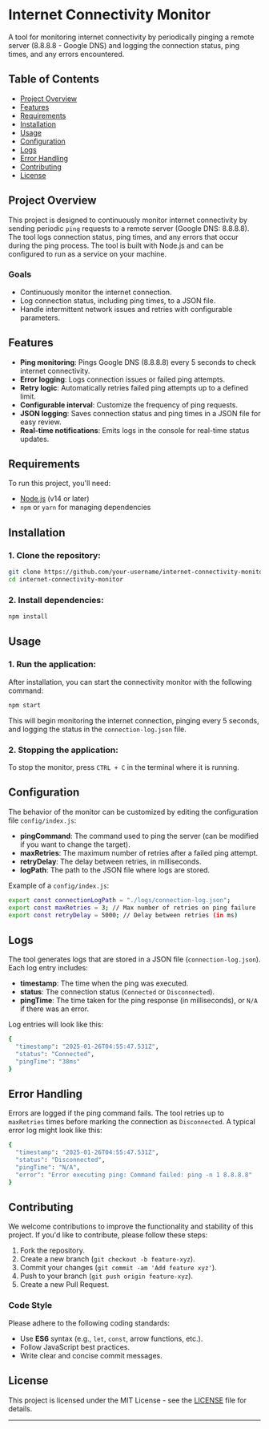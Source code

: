 # Internet Connectivity Monitor

A tool for monitoring internet connectivity by periodically pinging a remote server (8.8.8.8 - Google DNS) and logging the connection status, ping times, and any errors encountered.

## Table of Contents

- [Project Overview](#project-overview)
- [Features](#features)
- [Requirements](#requirements)
- [Installation](#installation)
- [Usage](#usage)
- [Configuration](#configuration)
- [Logs](#logs)
- [Error Handling](#error-handling)
- [Contributing](#contributing)
- [License](#license)

## Project Overview

This project is designed to continuously monitor internet connectivity by sending periodic `ping` requests to a remote server (Google DNS: 8.8.8.8). The tool logs connection status, ping times, and any errors that occur during the ping process. The tool is built with Node.js and can be configured to run as a service on your machine.

### Goals
- Continuously monitor the internet connection.
- Log connection status, including ping times, to a JSON file.
- Handle intermittent network issues and retries with configurable parameters.

## Features

- **Ping monitoring**: Pings Google DNS (8.8.8.8) every 5 seconds to check internet connectivity.
- **Error logging**: Logs connection issues or failed ping attempts.
- **Retry logic**: Automatically retries failed ping attempts up to a defined limit.
- **Configurable interval**: Customize the frequency of ping requests.
- **JSON logging**: Saves connection status and ping times in a JSON file for easy review.
- **Real-time notifications**: Emits logs in the console for real-time status updates.

## Requirements

To run this project, you'll need:

- [Node.js](https://nodejs.org/) (v14 or later)
- `npm` or `yarn` for managing dependencies

## Installation

### 1. Clone the repository:

``` bash
git clone https://github.com/your-username/internet-connectivity-monitor.git
cd internet-connectivity-monitor
```

### 2. Install dependencies:

``` bash
npm install
```

## Usage

### 1. Run the application:

After installation, you can start the connectivity monitor with the following command:

``` bash
npm start
```

This will begin monitoring the internet connection, pinging every 5 seconds, and logging the status in the `connection-log.json` file.

### 2. Stopping the application:

To stop the monitor, press `CTRL + C` in the terminal where it is running.

## Configuration

The behavior of the monitor can be customized by editing the configuration file `config/index.js`:

- **pingCommand**: The command used to ping the server (can be modified if you want to change the target).
- **maxRetries**: The maximum number of retries after a failed ping attempt.
- **retryDelay**: The delay between retries, in milliseconds.
- **logPath**: The path to the JSON file where logs are stored.

Example of a `config/index.js`:

``` bash
export const connectionLogPath = "./logs/connection-log.json";
export const maxRetries = 3; // Max number of retries on ping failure
export const retryDelay = 5000; // Delay between retries (in ms)
```

## Logs

The tool generates logs that are stored in a JSON file (`connection-log.json`). Each log entry includes:

- **timestamp**: The time when the ping was executed.
- **status**: The connection status (`Connected` or `Disconnected`).
- **pingTime**: The time taken for the ping response (in milliseconds), or `N/A` if there was an error.

Log entries will look like this:

``` bash
{
  "timestamp": "2025-01-26T04:55:47.531Z",
  "status": "Connected",
  "pingTime": "38ms"
}
```

## Error Handling

Errors are logged if the ping command fails. The tool retries up to `maxRetries` times before marking the connection as `Disconnected`. A typical error log might look like this:

``` bash
{
  "timestamp": "2025-01-26T04:55:47.531Z",
  "status": "Disconnected",
  "pingTime": "N/A",
  "error": "Error executing ping: Command failed: ping -n 1 8.8.8.8"
}
```

## Contributing

We welcome contributions to improve the functionality and stability of this project. If you'd like to contribute, please follow these steps:

1. Fork the repository.
2. Create a new branch (`git checkout -b feature-xyz`).
3. Commit your changes (`git commit -am 'Add feature xyz'`).
4. Push to your branch (`git push origin feature-xyz`).
5. Create a new Pull Request.

### Code Style

Please adhere to the following coding standards:

- Use **ES6** syntax (e.g., `let`, `const`, arrow functions, etc.).
- Follow JavaScript best practices.
- Write clear and concise commit messages.

## License

This project is licensed under the MIT License - see the [LICENSE](LICENSE) file for details.

---